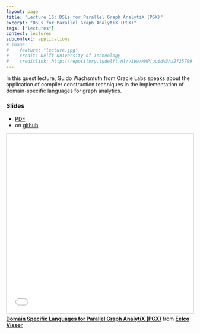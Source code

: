 ```yaml
---
layout: page
title: "Lecture 16: DSLs for Parallel Graph AnalytiX (PGX)"
excerpt: "DSLs for Parallel Graph AnalytiX (PGX)"
tags: ["lectures"]
context: lectures
subcontext: applications
# image:
#    feature: "lecture.jpg"
#    credit: Delft University of Technology
#    creditlink: http://repository.tudelft.nl/view/MMP/uuid%3Aa2f25709-c56e-453e-9394-4a05acf603a4/
---
```


In this guest lecture, Guido Wachsmuth from Oracle Labs speaks about the application of compiler construction techniques in the implementation of domain-specific languages for graph analytics.

### Slides
- [PDF](https://github.com/TUDelft-CS4200-2018/lectures/raw/master/16-graph-analytics-dsls/Delft-Compiler-2019.pdf)
- on [github](https://github.com/TUDelft-CS4200-2018/lectures/tree/master/16-graph-analytics-dsls)

<iframe src="//www.slideshare.net/slideshow/embed_code/key/xGbGqBXUWOH8PB" width="595" height="485" frameborder="0" marginwidth="0" marginheight="0" scrolling="no" style="border:1px solid #CCC; border-width:1px; margin-bottom:5px; max-width: 100%;" allowfullscreen> </iframe> <div style="margin-bottom:5px"> <strong> <a href="//www.slideshare.net/eelcovisser/domain-specific-languages-for-parallel-graph-analytix-pgx" title="Domain Specific Languages for Parallel Graph AnalytiX (PGX)" target="_blank">Domain Specific Languages for Parallel Graph AnalytiX (PGX)</a> </strong> from <strong><a href="https://www.slideshare.net/eelcovisser" target="_blank">Eelco Visser</a></strong> </div>
